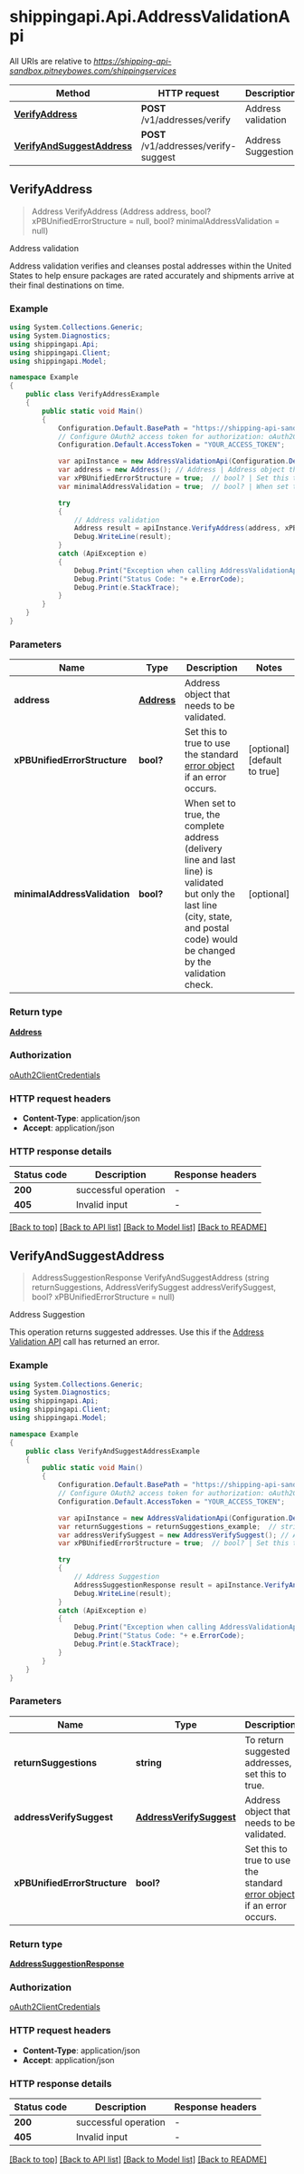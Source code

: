 # shippingapi.Api.AddressValidationApi

All URIs are relative to *https://shipping-api-sandbox.pitneybowes.com/shippingservices*

Method | HTTP request | Description
------------- | ------------- | -------------
[**VerifyAddress**](AddressValidationApi.md#verifyaddress) | **POST** /v1/addresses/verify | Address validation
[**VerifyAndSuggestAddress**](AddressValidationApi.md#verifyandsuggestaddress) | **POST** /v1/addresses/verify-suggest | Address Suggestion



## VerifyAddress

> Address VerifyAddress (Address address, bool? xPBUnifiedErrorStructure = null, bool? minimalAddressValidation = null)

Address validation

Address validation verifies and cleanses postal addresses within the United States to help ensure packages are rated accurately and shipments arrive at their final destinations on time.

### Example

```csharp
using System.Collections.Generic;
using System.Diagnostics;
using shippingapi.Api;
using shippingapi.Client;
using shippingapi.Model;

namespace Example
{
    public class VerifyAddressExample
    {
        public static void Main()
        {
            Configuration.Default.BasePath = "https://shipping-api-sandbox.pitneybowes.com/shippingservices";
            // Configure OAuth2 access token for authorization: oAuth2ClientCredentials
            Configuration.Default.AccessToken = "YOUR_ACCESS_TOKEN";

            var apiInstance = new AddressValidationApi(Configuration.Default);
            var address = new Address(); // Address | Address object that needs to be validated.
            var xPBUnifiedErrorStructure = true;  // bool? | Set this to true to use the standard [error object](https://shipping.pitneybowes.com/reference/error-object.html#standard-error-object) if an error occurs. (optional)  (default to true)
            var minimalAddressValidation = true;  // bool? | When set to true, the complete address (delivery line and last line) is validated but only the last line (city, state, and postal code) would be changed by the validation check. (optional) 

            try
            {
                // Address validation
                Address result = apiInstance.VerifyAddress(address, xPBUnifiedErrorStructure, minimalAddressValidation);
                Debug.WriteLine(result);
            }
            catch (ApiException e)
            {
                Debug.Print("Exception when calling AddressValidationApi.VerifyAddress: " + e.Message );
                Debug.Print("Status Code: "+ e.ErrorCode);
                Debug.Print(e.StackTrace);
            }
        }
    }
}
```

### Parameters


Name | Type | Description  | Notes
------------- | ------------- | ------------- | -------------
 **address** | [**Address**](Address.md)| Address object that needs to be validated. | 
 **xPBUnifiedErrorStructure** | **bool?**| Set this to true to use the standard [error object](https://shipping.pitneybowes.com/reference/error-object.html#standard-error-object) if an error occurs. | [optional] [default to true]
 **minimalAddressValidation** | **bool?**| When set to true, the complete address (delivery line and last line) is validated but only the last line (city, state, and postal code) would be changed by the validation check. | [optional] 

### Return type

[**Address**](Address.md)

### Authorization

[oAuth2ClientCredentials](../README.md#oAuth2ClientCredentials)

### HTTP request headers

- **Content-Type**: application/json
- **Accept**: application/json

### HTTP response details
| Status code | Description | Response headers |
|-------------|-------------|------------------|
| **200** | successful operation |  -  |
| **405** | Invalid input |  -  |

[[Back to top]](#)
[[Back to API list]](../README.md#documentation-for-api-endpoints)
[[Back to Model list]](../README.md#documentation-for-models)
[[Back to README]](../README.md)


## VerifyAndSuggestAddress

> AddressSuggestionResponse VerifyAndSuggestAddress (string returnSuggestions, AddressVerifySuggest addressVerifySuggest, bool? xPBUnifiedErrorStructure = null)

Address Suggestion

This operation returns suggested addresses. Use this if the [Address Validation API](https://shipping.pitneybowes.com/api/post-address-verify.html) call has returned an error.

### Example

```csharp
using System.Collections.Generic;
using System.Diagnostics;
using shippingapi.Api;
using shippingapi.Client;
using shippingapi.Model;

namespace Example
{
    public class VerifyAndSuggestAddressExample
    {
        public static void Main()
        {
            Configuration.Default.BasePath = "https://shipping-api-sandbox.pitneybowes.com/shippingservices";
            // Configure OAuth2 access token for authorization: oAuth2ClientCredentials
            Configuration.Default.AccessToken = "YOUR_ACCESS_TOKEN";

            var apiInstance = new AddressValidationApi(Configuration.Default);
            var returnSuggestions = returnSuggestions_example;  // string | To return suggested addresses, set this to true. (default to "true")
            var addressVerifySuggest = new AddressVerifySuggest(); // AddressVerifySuggest | Address object that needs to be validated.
            var xPBUnifiedErrorStructure = true;  // bool? | Set this to true to use the standard [error object](https://shipping.pitneybowes.com/reference/error-object.html#standard-error-object) if an error occurs. (optional)  (default to true)

            try
            {
                // Address Suggestion
                AddressSuggestionResponse result = apiInstance.VerifyAndSuggestAddress(returnSuggestions, addressVerifySuggest, xPBUnifiedErrorStructure);
                Debug.WriteLine(result);
            }
            catch (ApiException e)
            {
                Debug.Print("Exception when calling AddressValidationApi.VerifyAndSuggestAddress: " + e.Message );
                Debug.Print("Status Code: "+ e.ErrorCode);
                Debug.Print(e.StackTrace);
            }
        }
    }
}
```

### Parameters


Name | Type | Description  | Notes
------------- | ------------- | ------------- | -------------
 **returnSuggestions** | **string**| To return suggested addresses, set this to true. | [default to &quot;true&quot;]
 **addressVerifySuggest** | [**AddressVerifySuggest**](AddressVerifySuggest.md)| Address object that needs to be validated. | 
 **xPBUnifiedErrorStructure** | **bool?**| Set this to true to use the standard [error object](https://shipping.pitneybowes.com/reference/error-object.html#standard-error-object) if an error occurs. | [optional] [default to true]

### Return type

[**AddressSuggestionResponse**](AddressSuggestionResponse.md)

### Authorization

[oAuth2ClientCredentials](../README.md#oAuth2ClientCredentials)

### HTTP request headers

- **Content-Type**: application/json
- **Accept**: application/json

### HTTP response details
| Status code | Description | Response headers |
|-------------|-------------|------------------|
| **200** | successful operation |  -  |
| **405** | Invalid input |  -  |

[[Back to top]](#)
[[Back to API list]](../README.md#documentation-for-api-endpoints)
[[Back to Model list]](../README.md#documentation-for-models)
[[Back to README]](../README.md)

